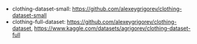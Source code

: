 - clothing-dataset-small: https://github.com/alexeygrigorev/clothing-dataset-small
- clothing-full-dataset: https://github.com/alexeygrigorev/clothing-dataset, https://www.kaggle.com/datasets/agrigorev/clothing-dataset-full

